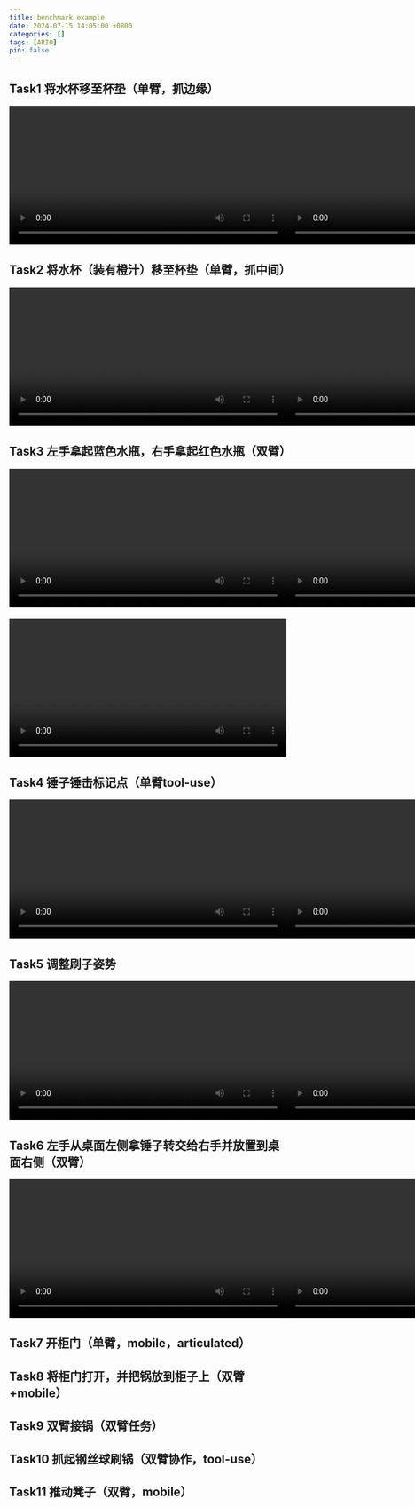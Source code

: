 ```yaml
---
title: benchmark example
date: 2024-07-15 14:05:00 +0800
categories: []
tags: [ARIO]
pin: false
---
```


<style>
  .video-container {
    display: flex;
    justify-content: space-around;
    margin-bottom: 20px;
  }
</style>

## Task1 将水杯移至杯垫（单臂，抓边缘）

<div class="video-container">
  <!-- Top camera -->
  <video width="500" height="250" controls autoplay>
    <source src="../vedio/pick_empty_cup_top.mp4" type="video/mp4">
  </video>

  <!-- Left camera -->
  <video width="500" height="250" controls autoplay>
    <source src="../vedio/pick_empty_cup_left.mp4" type="video/mp4">
  </video>
</div>

## Task2 将水杯（装有橙汁）移至杯垫（单臂，抓中间）

<div class="video-container">
  <!-- Top camera -->
  <video width="500" height="250" controls autoplay>
    <source src="../vedio/pick_cup_with_liquid_top.mp4" type="video/mp4">
  </video>

  <!-- Left camera -->
  <video width="500" height="250" controls autoplay>
    <source src="../vedio/pick_cup_with_liquid_left.mp4" type="video/mp4">
  </video>
</div>

## Task3 左手拿起蓝色水瓶，右手拿起红色水瓶（双臂）
<div class="video-container">

  <!-- Left camera -->
  <video width="500" height="250" controls autoplay>
    <source src="../vedio/pick_bottle_left.mp4" type="video/mp4">
  </video>

  <!-- Right camera -->
  <video width="500" height="250" controls autoplay>
    <source src="../vedio/pick_bottle_right.mp4" type="video/mp4">
  </video>
</div>
<!-- Top camera -->
<video width="500" height="250" controls autoplay>
  <source src="../vedio/pick_bottle_top.mp4" type="video/mp4">
</video>

## Task4 锤子锤击标记点（单臂tool-use）

<div class="video-container">
  <!-- Top camera -->
  <video width="500" height="250" controls autoplay>
    <source src="../vedio/hammer_beat_target_top.mp4" type="video/mp4">
  </video>

  <!-- Left camera -->
  <video width="500" height="250" controls autoplay>
    <source src="../vedio/hammer_beat_target_left.mp4" type="video/mp4">
  </video>
</div>


## Task5 调整刷子姿势
<div class="video-container">
  <!-- Top camera -->
  <video width="500" height="250" controls autoplay>
    <source src="../vedio/move_brush_top.mp4" type="video/mp4">
  </video>

  <!-- Left camera -->
  <video width="500" height="250" controls autoplay>
    <source src="../vedio/move_brush_left.mp4" type="video/mp4">
  </video>

  <!-- Right camera -->
  <video width="500" height="250" controls autoplay>
    <source src="../vedio/move_brush_right.mp4" type="video/mp4">
  </video>
</div>

## Task6 左手从桌面左侧拿锤子转交给右手并放置到桌面右侧（双臂）
<div class="video-container">
  <!-- Top camera -->
  <video width="500" height="250" controls autoplay>
    <source src="../vedio/pick_hammer_top.mp4" type="video/mp4">
  </video>

  <!-- Left camera -->
  <video width="500" height="250" controls autoplay>
    <source src="../vedio/pick_hammer_left.mp4" type="video/mp4">
  </video>

  <!-- Right camera -->
  <video width="500" height="250" controls autoplay>
    <source src="../vedio/pick_hammer_right.mp4" type="video/mp4">
  </video>
</div>

## Task7 开柜门（单臂，mobile，articulated）


## Task8 将柜门打开，并把锅放到柜子上（双臂+mobile）

## Task9 双臂接锅（双臂任务）

## Task10 抓起钢丝球刷锅（双臂协作，tool-use）

## Task11 推动凳子（双臂，mobile）

